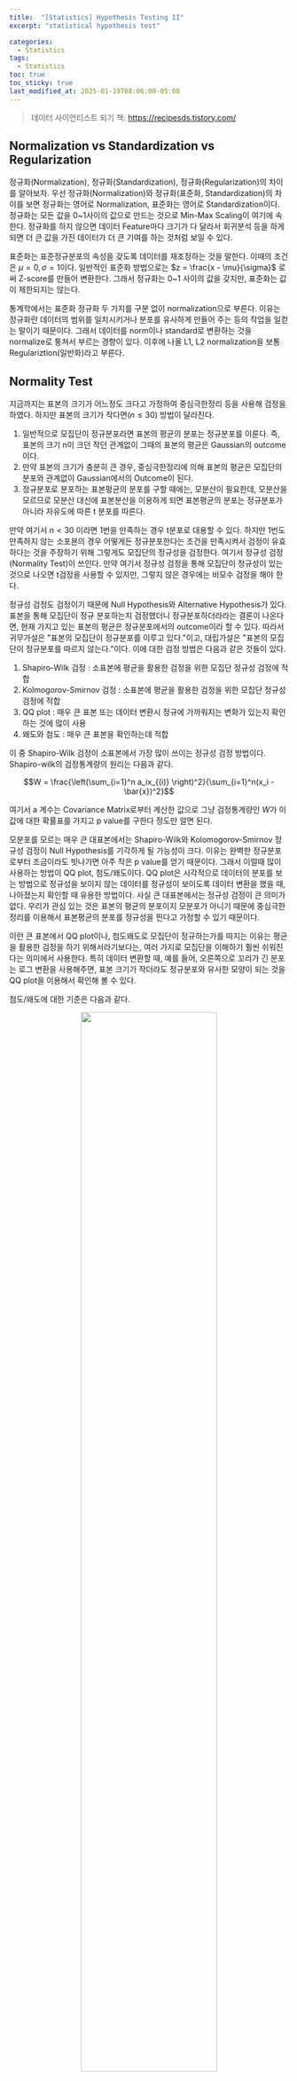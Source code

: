 ```yaml
---
title:  "[Statistics] Hypothesis Testing II"
excerpt: "statistical hypothesis test"

categories:
  - Statistics
tags:
  - Statistics
toc: true
toc_sticky: true
last_modified_at: 2025-01-19T08:06:00-05:00
---
```


> 데이터 사이언티스트 되기 책: https://recipesds.tistory.com/

## Normalization vs Standardization vs Regularization

정규화(Normalization), 정규화(Standardization), 정규화(Regularization)의 차이를 알아보자. 우선 정규화(Normalization)와 정규화(표준화, Standardization)의 차이를 보면 정규화는 영어로 Normalization, 표준화는 영어로 Standardization이다. 정규화는 모든 값을 0~1사이의 값으로 만드는 것으로 Min-Max Scaling이 여기에 속한다. 정규화를 하지 않으면 데이터 Feature마다 크기가 다 달라서 회귀분석 등을 하게 되면 더 큰 값을 가진 데이터가 더 큰 기여를 하는 것처럼 보일 수 있다. 

표준화는 표준정규분포의 속성을 갖도록 데이터를 재조정하는 것을 말한다. 이때의 조건은 $\mu=0, \sigma=1$이다. 일반적인 표준화 방법으로는 $z = \frac{x - \mu}{\sigma}$ 로써 Z-score를 만들어 변환한다. 그래서 정규화는 0~1 사이의 값을 갖지만, 표준화는 값이 제한되지는 않는다.

통계학에서는 표준화 정규화 두 가지를 구분 없이 normalization으로 부른다. 이유는 정규화란 데이터의 범위를 일치시키거나 분포를 유사하게 만들어 주는 등의 작업을 일컫는 말이기 때문이다. 그래서 데이터를 norm이나 standard로 변환하는 것을 normalize로 퉁쳐서 부르는 경향이 있다. 
이후에 나올 L1, L2 normalization을 보통 Regulariztion(일반화)라고 부른다. 

## Normality Test

지금까지는 표본의 크기가 어느정도 크다고 가정하여 중심극한정리 등을 사용해 검정을 하였다. 하지만 표본의 크기가 작다면($n \leq 30$) 방법이 달라진다. 

1. 일반적으로 모집단이 정규분포라면 표본의 평균의 분포는 정규분포를 이룬다. 즉, 표본의 크기 n이 크던 작던 관계없이 그때의 표본의 평균은 Gaussian의 outcome이다.
2. 만약 표본의 크기가 충분히 큰 경우, 중심극한정리에 의해 표본의 평균은 모집단의 분포와 관계없이 Gaussian에서의 Outcome이 된다.
3. 정규분포로 분포하는 표본평균의 분포를 구할 때에는, 모분산이 필요한데, 모분산을 모르므로 모분산 대신에 표본분산을 이용하게 되면 표본평균의 분포는 정규분포가 아니라 자유도에 따른 t 분포를 따른다.

만약 여기서 $n < 30$ 이라면 1번을 만족하는 경우 t분포로 대용할 수 있다. 하지만 1번도 만족하지 않는 소포뵨의 경우 어떻게든 정규분포한다는 조건을 만족시켜서 검정이 유효하다는 것을 주장하기 위해 그렇게도 모집단의 정규성을 검정한다. 여기서 정규성 검정(Normality Test)이 쓰인다. 만약 여기서 정규성 검정을 통해 모집단이 정규성이 있는 것으로 나오면 t검정을 사용할 수 있지만, 그렇지 않은 경우에는 비모수 검정을 해야 한다. 

정규성 검정도 검정이기 때문에 Null Hypothesis와 Alternative Hypothesis가 있다. 표본을 통해 모집단이 정규 분포하는지 검정했더니 정규분포하더라라는 결론이 나온다면, 현재 가지고 있는 표본의 평균은 정규분포에서의 outcome이라 할 수 있다. 따라서 귀무가설은 "표본의 모집단이 정규분포를 이루고 있다."이고, 대립가설은 "표본의 모집단이 정규분포를 따르지 않는다."이다. 이에 대한 검정 방법은 다음과 같은 것들이 있다. 

1. Shapiro-Wilk 검정 : 소표본에 평균을 활용한 검정을 위한 모집단 정규성 검정에 적합 
2. Kolmogorov-Smirnov 검정 : 소표본에 평균을 활용한 검정을 위한 모집단 정규성 검정에 적합
3. QQ plot : 매우 큰 표본 또는 데이터 변환시 정규에 가까워지는 변화가 있는지 확인하는 것에 많이 사용
4. 왜도와 첨도 : 매우 큰 표본을 확인하는데 적합

이 중 Shapiro-Wilk 검정이 소표본에서 가장 많이 쓰이는 정규성 검정 방법이다. Shapiro-wilk의 검정통계량의 원리는 다음과 같다. 

$$W = \frac{\left(\sum_{i=1}^n a_ix_{(i)} \right)^2}{\sum_{i=1}^n(x_i - \bar{x})^2}$$

여기서 a 계수는 Covariance Matrix로부터 계산한 값으로 그냥 검정통계량인 $W$가 이 값에 대한 확률표를 가지고 p value를 구한다 정도만 알면 된다. 

모분포를 모르는 매우 큰 대표본에서는  Shapiro-Wilk와 Kolomogorov-Smirnov 정규성 검정이 Null Hypothesis를 기각하게 될 가능성이 크다. 이유는 완벽한 정규분포로부터 조금이라도 빗나가면 아주 작은 p value를 얻기 때문이다. 
그래서 이럴때 많이 사용하는 방법이 QQ plot, 첨도/왜도이다.  QQ plot은 시각적으로 데이터의 분포를 보는 방법으로 정규성을 보이지 않는 데이터를 정규성이 보이도록 데이터 변환을 했을 때, 나아졌는지 확인할 때 유용한 방법이다. 사실 큰 대표본에서는 정규성 검정이 큰 의미가 없다. 우리가 관심 있는 것은 표본의 평균의 분포이지 모분포가 아니기 때문에 중심극한정리를 이용해서 표본평균의 분포를 정규성을 띈다고 가정할 수 있기 때문이다. 

이런 큰 표본에서 QQ plot이나, 첨도왜도로 모집단이 정규하는가를 따지는 이유는 평균을 활용한 검정을 하기 위해서라기보다는, 여러 가지로 모집단을 이해하기 훨씬 쉬워진다는 의미에서 사용한다. 특히 데이터 변환할 때, 예를 들어, 오른쪽으로 꼬리가 긴 분포는 로그 변환을 사용해주면, 표본 크기가 작더라도 정규분포와 유사한 모양이 되는 것을 QQ plot을 이용해서 확인해 볼 수 있다. 

첨도/왜도에 대한 기준은 다음과 같다. 

<p align="center"><img src="https://github.com/user-attachments/assets/1a1f9342-1eea-4bb4-b085-d10a986b910e" height="70%" width="70%"></p>

추가적으로 첨도=0 이면 표준정규분포이고, 첨도가 크더라도 분산이 더 큰 경우 완만한 그래프가 될 수 있으므로, 비교를 할 경우 분산이 동일한 분포끼리 비교해야 한다. 가우시안과 t분포가 그러한 관계이다. West 등(1995)의 연구에서는 왜도는 절대값이 2, 첨도는 절댓값이 7 이하이면 정규분포에서 크게 벗어나지 않아 정규성을 띈다고 봐도 된다고 한다. 

```py
from scipy.stats import skew, kurtosis
 
skew(data) # 왜도
kurtosis(data, fisher=True) # 첨도
```

참고로 fisher=True 이면, 정규분포 첨도를 0 기준으로 계산해주고, False이면 정규분포 첨도를 3으로 계산해 준다. 

추가적으로 정규성 검정을 하고 나면 등분산 가정이라는 것도 따라다닌다. 등분산 가정은 검정에서 비교하는 집단이 서로 분산이 같다는 가정인데, 분산이 같다는 의미는 각각의 분산이 확률변수로써 같을 확률이 크고 그렇다는 의미는 각각의 집단은 같은 성질의 집단이고, 같은 성질의 집단이라는 이야기는 같은 성질의 모집단에서 나눈 그룹일 수 있다는 의미가 된다. 따라서 각 표본의 분산의 값이 똑같을 필요는 없고, 모분산이 확률적으로 같다는 정도이다. 이런걸 동질성(Homogeneity of Variance)이라 한다. 


## $t$, $\chi^2$, $F$ testing

검정은 특정 통계량이 어떤 확률분포를 따를 때, 설정한 가설에 대해서 p value가 어떻게 되는지를 보는 것이다. 이때 어떤 확률분포에 $t$ 분포, $\chi^2$ 분포, $F$ 분포가 있다. 

앞서 살펴보았던 $t$ 분포부터 살펴보면 $t$ 분포는 표본평균의 분포가 따르는 분포이고, 모분산이 아닌 표본분산이 분포의 파라미터이다. 표본수가 작을 때는 표본정규분포보다 양쪽 꼬리가 더 두껍고, 표본크기가 커질 수록 정규분포에 가까워진다. 

$\chi^2$ 분포는 이전에 살펴보았듯이 가우시안의 제곱의 합이 해당 분포를 따른다. 카이제곱 분포는 표본분산의 분포와 관련있고, 표본분산의 검정을 할 때 사용된다. 통계량은 다음과 같다. 

$$\chi^2 = \sum_{i=1}^n \frac{(O_i - E_i)^2}{E_i}   
\begin{align}
O : Observations \\  
E : Expections 
\end{cases}$$

위 통계량은 비율에 대한 검정이다. 비율은 Binomial로 표현되고, Binomial은 가우시안으로 근사가 되니까, 비율은 가우시안으로 근사된다. 
연속형 정규분포 변수에서의 카이제곱은 가우시안 제곱의 합 $\sum_{i=1}^n Z_i^2 = \sum_{i=1}^n \lbrack \frac{X_i - \mu}{\sigma} \rbrack^2 = \chi^2$ 임을 이용해서 2개 Binomial Case로 카이제곱 분포를 따르는지 유도해보면 다음과 같다. 

Binomial의 Gaussian근사를 상정하고, $\mu = np, \sigma^2 = npq$를 이용해 관측치 $O$를 z score로 쓰면,

$$z = frac{O_0 - np_0}{\sqrt{np_0(1-p_0)}} \sim N(0, 1), z^2 = \frac{(O_0 - np_0)^2}{np_0(1-p_0)} \sim \chi_{(1)}^2$$

가 된다. 이제 Binomial case 이므로 $p_0 + p_1 = 1, E_0 + E_1 = n, O_0 + O_1 = n, np_0 = E_0, np_1 = E_1$를 이용해서 유도한다. 

$$\begin{align}
Z^2 &= \frac{(O_0 - np_0)^2}{np_0(1-p_0)} = \frac{(O_0 - E_0)^2}{np_0p_1} = \frac{n(O_0 - E_0)^2}{np_0np_1} = \frac{n(O_0 - E_0)^2}{E_0E_1} \\ 
&= \frac{n(O_0 - E_0)^2}{E_0(n - E_0)} = (O_0 - E_0)^2 \left(\frac{1}{E_0} + \frac{1}{n-E_0} \right) \\ 
&= \frac{(O_0 - E_0)^2}{E_0} + \frac{((n-O_0) - (n-E_0))^2}{n - E_0} = \frac{(O_0 - E_0)^2}{E_0} + \frac{(O_1 - E_1)^2}{n-E_0} \\ 
&= \frac{(O_0 - E_0)^2}{E_0} + \frac{(O_1 - E_1)^2}{E_1} = \chi^2
\end{align}$$

이처럼 카이제곱 분포를 따르는 것을 확인할 수 있고, n개 Binomial Case로 일반화된 $\sum_{i=1}^n \frac{(O_i - E_i)^2}{E_i} \sim \chi_{(n-1)}^2$는 $\sum Z^2$의 형태라는 것을 알 수 있다. 

마지막으로 $F$ 분포는 $\frac{\chi^2}{\chi^2}$ 형태의 확률변수가 따르는 분포로, 이때는 Continuous 형태의 데이터에서 분산과 분산의 비가 따르는 분포이다. $F$ 비는 앞으로 나올 ANOVA 분산분석에서 사용되며, $F$ 비에 사용되는 비율을 $F = \frac{\alpha}{\beta}$ 라 하면 알파 베타는 각각 설명가능한 변량의 평균, 설명하지 못하는 변량의 평균이라 한다. 이를 다르게 표현하면 다음과 같다. 

$\alpha$ : 실험을 위해 인위적으로 선택한 데이터의 분산   
$\beta$ : 표본에 의한 분산 (관리할 수 없음)

실험을 위해 인위적으로 선택했다는 것은 모델을 만든다던가, 그룹을 나눈단던가 하는 것을 말한다.

$\alpha$ : 우리가 만든 모델에 의해 예측 가능한 분산     
$\beta$ : 우리가 예측 불가능한 데이터에 의한 분산  

우리가 모델을 만들었기 때문에 원래의 상태와 모델과의 차이를 측정할 필요가 있고, 우리가 모델을 만들었기 때문에, 만든 모델과 데이터의 차이를 측정할 필요가 있게 된다. 

$\alpha$ : 우리가 뭔가를 한 것에 대한 분산        
$\beta$ : 우리가 뭔가를 한 것 이외의 분산

뭔가를 하고 난 후에 결과라는 것은 효과를 기대한 것이니, 원래 상태와 효과와의 차이를 말하는 것이다. 

$\alpha$ : 결과에 대한 효과의 분산       
$\beta$ : 결과에 대한 오차의 분산  

쉽게 축약해서 쓰면 다음과 같다. 

$\alpha$ : 효과의 분산      
$\beta$ : 오차의 분산 

전반적으로 분자는 뭔가를 함으로써 나오는 원래의 상태로부터의 차이, 분모는 뭔를 했지만 여전히 있는 차이를 말한다. 

집단 차이 분석의 ANOVA F 검정의 $F$ 비의 경우 다음과 같다. 

$\alpha$ : 집단을 나눴기 때문에 생기는 집단끼리의 차이(분산)의 평균        
$\beta$ : 집단을 나눴지만 각 집단안에 있는 차이(분산)의 평균 

회귀의 경우 $F$ 분석은 다음과 같다. 

$\alpha$ : 회귀선을 찾아냈으니까, 회귀선과 평균선과의 차이(분산)의 평균     
$\beta$ : 회귀선을 찾아냈지만, 여전히 있는 관측치와 회귀선과의 차이(분산)의 평균    

전반벅으로 (결과에 대한 변화의 차이 / 결과와 관측치의 차이)가 된다. 노이즈에 비해 얼머나 효과 차이가 나는지를 보여준다. 혹은, 모집단을 추정할 때 틀릴 수도 있는 오차에 비해, 얼마나 확실하게 차이가 큰지를 계산한다. 

- $t$검정은 표본의 평균을 비교할 때 사용할 수 있다.   

- $\chi^2$ 검정은 원래 어떤 비율이어야 하는 기대 비율에 비해 퍼진 정도를 이용해 비교하는데 사용된다. 다시말해, 기댓값으로부터 관찰값까지의 차이(거리)를 나타내는 값이다.   

- $F$ 검정은 통제 가능한 분산과 통제 불가능한 분산의 비를 이용해 통제 불가능한 것에 비해 통제 가능한 것이 차이가 나는가를 확인할 때 사용한다. 








